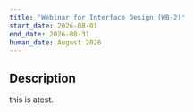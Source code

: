 ```yaml
---
title: 'Webinar for Interface Design (WB-2)'
start_date: 2026-08-01
end_date: 2026-08-31
human_date: August 2026
---
```


## Description

this is atest.
